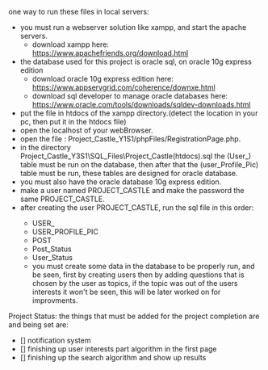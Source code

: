 one way to run these files in local servers:
   - you must run a webserver solution like xampp, and start the apache servers.
      - download xampp here: https://www.apachefriends.org/download.html
   - the database used for this project is oracle sql, on oracle 10g express edition
      - download oracle 10g express edition here: https://www.appservgrid.com/coherence/downxe.html
      - download sql developer to manage oracle databases here: https://www.oracle.com/tools/downloads/sqldev-downloads.html 
   - put the file in htdocs of the xampp directory.(detect the location in your pc, then put it in the htdocs file)
   - open the localhost of your webBrowser.
   - open the file : Project_Castle_Y1S1/phpFiles/RegistrationPage.php. 
   - in the directory Project_Castle_Y3S1\SQL_Files\Project_Castle(htdocs).sql the (User_) table must be run 
   on the database, then after that the (user_Profile_Pic) table must be run, these tables are designed for oracle database.
   - you must also have the oracle database 10g express edition.
   - make a user named PROJECT_CASTLE and make the password the same PROJECT_CASTLE.
   - after creating the user PROJECT_CASTLE, run the sql file in this <span styles="color:blue">order<span>:
      - USER_
      - USER_PROFILE_PIC
      - POST
      - Post_Status
      - User_Status
      - you must create some data in the database to be properly run, and be seen, first by creating users
       then by adding questions that is chosen by the user as topics, if the topic was out of the users interests
       it won't be seen, this will be later worked on for improvments.
     


Project Status:
the things that must be added for the project completion are and being set are:
   - [] notification system
   - [] finishing up user interests part algorithm in the first page
   - [] finishing up the search algorithm and show up results
























